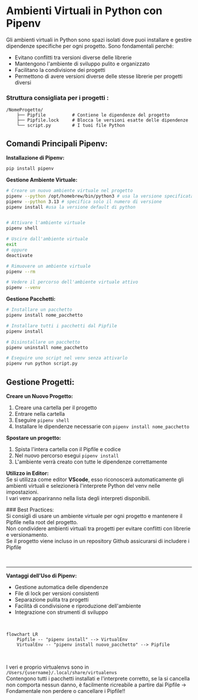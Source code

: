 # Ambienti Virtuali in Python con Pipenv


Gli ambienti virtuali in Python sono spazi isolati dove puoi installare e gestire dipendenze specifiche per ogni progetto. Sono fondamentali perché:
- Evitano conflitti tra versioni diverse delle librerie 
- Mantengono l'ambiente di sviluppo pulito e organizzato 
- Facilitano la condivisione dei progetti 
- Permettono di avere versioni diverse delle stesse librerie per progetti diversi 


### Struttura consigliata per i progetti :

```
/NomeProgetto/  
    ├── Pipfile          # Contiene le dipendenze del progetto  
    ├── Pipfile.lock     # Blocca le versioni esatte delle dipendenze  
    └── script.py        # I tuoi file Python  

```


## Comandi Principali Pipenv:

**Installazione di Pipenv:**  

```bash 
pip install pipenv
```

**Gestione Ambiente Virtuale:**

```bash
# Creare un nuovo ambiente virtuale nel progetto
pipenv --python /opt/homebrew/bin/python3 # usa la versione specificata dal percorso 
pipenv --python 3.13 # specifica solo il numero di versione
pipenv install #usa la versione default di python


# Attivare l'ambiente virtuale
pipenv shell

# Uscire dall'ambiente virtuale
exit
# oppure
deactivate

# Rimuovere un ambiente virtuale
pipenv --rm

# Vedere il percorso dell'ambiente virtuale attivo
pipenv --venv
```

**Gestione Pacchetti:**  

```bash
# Installare un pacchetto
pipenv install nome_pacchetto

# Installare tutti i pacchetti dal Pipfile
pipenv install

# Disinstallare un pacchetto
pipenv uninstall nome_pacchetto

# Eseguire uno script nel venv senza attivarlo
pipenv run python script.py
```


## Gestione Progetti:  

**Creare un Nuovo Progetto:**  
1. Creare una cartella per il progetto 
2. Entrare nella cartella 
3. Eseguire `pipenv shell`
4. Installare le dipendenze necessarie con `pipenv install nome_pacchetto`  


**Spostare un progetto:**  
1. Spista l'intera cartella con il Pipfile e codice 
2. Nel nuovo percorso esegui `pipenv install` 
3. L'ambiente verrà creato con tutte le dipendenze correttamente 

**Utilizzo in Editor:**  
Se si utilizza come editor **VScode**, esso riconoscerà automaticamente gli ambienti virtuali e selezionerà l'interprete Python del venv nelle impostazioni.  
I vari venv appariranno nella lista degli interpreti disponibili.  

### Best Practices:  
Si consigli di usare un ambiente virtuale per ogni progetto e mantenere il Pipfile nella root del progetto.  
Non condividere ambienti virtuali tra progetti per evitare conflitti con librerie e versionamento.  
Se il progetto viene incluso in un repository Github assicurarsi di includere i Pipfile  


<br>

---


**Vantaggi dell'Uso di Pipenv:**  
- Gestione automatica delle dipendenze
- File di lock per versioni consistenti
- Separazione pulita tra progetti
- Facilità di condivisione e riproduzione dell'ambiente
- Integrazione con strumenti di sviluppo

<br>

```mermaid
flowchart LR
    Pipfile -- "pipenv install" --> VirtualEnv
    VirtualEnv -- "pipenv install nuovo_pacchetto" --> Pipfile
```

<br>

I veri e proprio virtualenvs sono in `/Users/{username}/.local/share/virtualenvs`  
Contengono tutti i pacchetti installati e l'interprete corretto, se la si cancella non comporta nessun danno, è facilmente ricreabile a partire dai Pipfile $\rightarrow$ Fondamentale non perdere o cancellare i Pipfile!!    